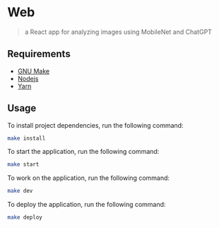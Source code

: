 # Web

> a React app for analyzing images using MobileNet and ChatGPT

## Requirements

- [GNU Make](https://www.gnu.org/software/make)
- [Nodejs](https://nodejs.org/en/)
- [Yarn](https://yarnpkg.com/)

## Usage

To install project dependencies, run the following command:

```bash
make install
```

To start the application, run the following command:

```bash
make start
```

To work on the application, run the following command:

```bash
make dev
```

To deploy the application, run the following command:

```bash
make deploy
```
